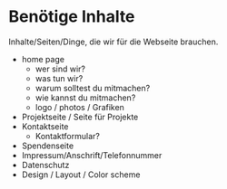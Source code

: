 # Benötige Inhalte
Inhalte/Seiten/Dinge, die wir für die Webseite brauchen.
- home page
  - wer sind wir?
  - was tun wir?
  - warum solltest du mitmachen?
  - wie kannst du mitmachen?
  - logo / photos / Grafiken
- Projektseite / Seite für Projekte
- Kontaktseite
  - Kontaktformular?
- Spendenseite
- Impressum/Anschrift/Telefonnummer
- Datenschutz
- Design / Layout / Color scheme
